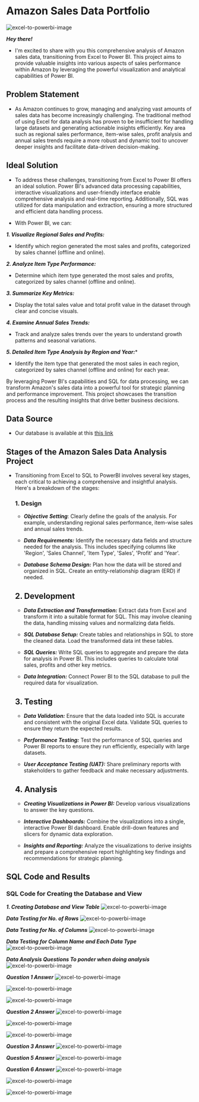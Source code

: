 # Amazon Sales Data Portfolio

![excel-to-powerbi-image](Assets/images/amazon.png)


***Hey there!*** 

- I'm excited to share with you this comprehensive analysis of Amazon sales data, transitioning from Excel to Power BI. This project aims to provide valuable insights into various aspects of sales performance within Amazon by leveraging the powerful visualization and analytical capabilities of Power BI.

## Problem Statement

- As Amazon continues to grow, managing and analyzing vast amounts of sales data has become increasingly challenging. The traditional method of using Excel for data analysis has proven to be insufficient for handling large datasets and generating actionable insights efficiently. Key area such as regional sales performance, item-wise sales, profit analysis and annual sales trends require a more robust and dynamic tool to uncover deeper insights and facilitate data-driven decision-making.

## Ideal Solution 

- To address these challenges, transitioning from Excel to Power BI offers an ideal solution. Power BI's advanced data processing capabilities, interactive visualizations and user-friendly interface enable comprehensive analysis and real-time reporting. Additionally, SQL was utilized for data manipulation and extraction, ensuring a more structured and efficient data handling process. 

- With Power BI, we can:

***1. Visualize Regional Sales and Profits:***

- Identify which region generated the most sales and profits, categorized by sales channel (offline and online).

***2. Analyze Item Type Performance:***

- Determine which item type generated the most sales and profits, categorized by sales channel (offline and online).

***3. Summarize Key Metrics:***

- Display the total sales value and total profit value in the dataset through clear and concise visuals.

***4. Examine Annual Sales Trends:***

- Track and analyze sales trends over the years to understand growth patterns and seasonal variations.

***5. Detailed Item Type Analysis by Region and Year:****

- Identify the item type that generated the most sales in each region, categorized by sales channel (offline and online) for each year.


By leveraging Power BI's capabilities and SQL for data processing, we can transform Amazon's sales data into a powerful tool for strategic planning and performance improvement. This project showcases the transition process and the resulting insights that drive better business decisions.

## Data Source

- Our database is available at this [this link](Assets/Docs/Amazon_Sales_data.csv)

## Stages of the Amazon Sales Data Analysis Project

- Transitioning from Excel to SQL to PowerBI involves several key stages, each critical to achieving a comprehensive and insightful analysis. Here's a breakdown of the stages:

   ### 1. Design

   - ***Objective Setting***: Clearly define the goals of the analysis. For example, understanding regional sales performance, item-wise sales and annual sales trends.
     
   - ***Data Requirements:*** Identify the necessary data fields and structure needed for the analysis. This includes specifying columns like 'Region', 'Sales Channel', 'Item Type', 'Sales', 'Profit' and 'Year'.

   - ***Database Schema Design:***  Plan how the data will be stored and organized in SQL. Create an entity-relationship diagram (ERD) if needed.

   ## 2. Development

   - ***Data Extraction and Transformation:*** Extract data from Excel and transform it into a suitable format for SQL. This may involve cleaning the data, handling missing values and normalizing data fields.
     
   - ***SQL Database Setup:*** Create tables and relationships in SQL to store the cleaned data. Load the transformed data int these tables.

   - ***SQL Queries:*** Write SQL queries to aggregate and prepare the data for analysis in Power BI. This includes queries to calculate total sales, profits and other key metrics.
 
   - ***Data Integration:*** Connect Power BI to the SQL database to pull the required data for visualization.
 
   ## 3. Testing

    - ***Data Validation:*** Ensure that the data loaded into SQL is accurate and consistent with the original Excel data. Validate SQL queries to ensure they return the expected results.
 
    - ***Performance Testing:*** Test the performance of SQL queries and Power BI reports to ensure they run efficiently, especially with large datasets.
 
    - ***User Acceptance Testing (UAT):*** Share preliminary reports with stakeholders to gather feedback and make necessary adjustments.
 
   ## 4. Analysis

    - ***Creating Visualizations in Power BI:*** Develop various visualizations to answer the key questions.
 
    - ***Interactive Dashboards:*** Combine the visualizations into a single, interactive Power BI dashboard. Enable drill-down features and slicers for dynamic data exploration.
 
    - ***Insights and Reporting:*** Analyze the visualizations to derive insights and prepare a comprehensive report highlighting key findings and recommendations for strategic planning.
  
## SQL Code and Results

### SQL Code for Creating the Database and View

***1. Creating Database and View Table***
![excel-to-powerbi-image](Assets/images/DatabaseandTable.png)

***Data Testing for No. of Rows***
![excel-to-powerbi-image](Assets/images/no_of_rows.png)

***Data Testing for No. of Columns***
![excel-to-powerbi-image](Assets/images/no_of_columns.png)

***Data Testing for Column Name and Each Data Type***
![excel-to-powerbi-image](Assets/images/dataType.png)

***Data Analysis Questions To ponder when doing analysis***
![excel-to-powerbi-image](Assets/images/analysisQns.png)

***Question 1 Answer***
![excel-to-powerbi-image](Assets/images/regions.png)

![excel-to-powerbi-image](Assets/images/regionsoff.png)

![excel-to-powerbi-image](Assets/images/regionson.png)

***Question 2 Answer***
![excel-to-powerbi-image](Assets/images/items.png)

![excel-to-powerbi-image](Assets/images/itemson.png)

![excel-to-powerbi-image](Assets/images/itemsoff.png)

***Question 3 Answer***
![excel-to-powerbi-image](Assets/images/totalSales.png)

***Question 5 Answer***
![excel-to-powerbi-image](Assets/images/annualsales.png)

***Question 6 Answer***
![excel-to-powerbi-image](Assets/images/itemtypes.png)

![excel-to-powerbi-image](Assets/images/itemtypeoff.png)

![excel-to-powerbi-image](Assets/images/itemtypeon.png)
